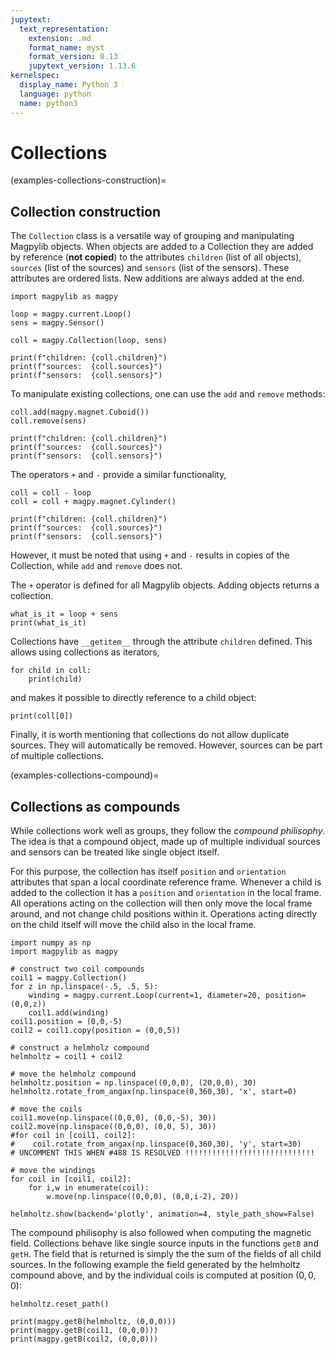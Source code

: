 ```yaml
---
jupytext:
  text_representation:
    extension: .md
    format_name: myst
    format_version: 0.13
    jupytext_version: 1.13.6
kernelspec:
  display_name: Python 3
  language: python
  name: python3
---
```


# Collections

(examples-collections-construction)=

## Collection construction

The `Collection` class is a versatile way of grouping and manipulating Magpylib  objects. When objects are added to a Collection they are added by reference (**not copied**) to the attributes `children` (list of all objects), `sources` (list of the sources) and `sensors` (list of the sensors). These attributes are ordered lists. New additions are always added at the end.

```{code-cell} ipython3
import magpylib as magpy

loop = magpy.current.Loop()
sens = magpy.Sensor()

coll = magpy.Collection(loop, sens)

print(f"children: {coll.children}")
print(f"sources:  {coll.sources}")
print(f"sensors:  {coll.sensors}")
```

To manipulate existing collections, one can use the `add` and `remove` methods:

```{code-cell} ipython3
coll.add(magpy.magnet.Cuboid())
coll.remove(sens)

print(f"children: {coll.children}")
print(f"sources:  {coll.sources}")
print(f"sensors:  {coll.sensors}")
```

The operators `+` and `-` provide a similar functionality,

```{code-cell} ipython3
coll = coll - loop
coll = coll + magpy.magnet.Cylinder()

print(f"children: {coll.children}")
print(f"sources:  {coll.sources}")
print(f"sensors:  {coll.sensors}")
```

However, it must be noted that using `+` and `-` results in copies of the Collection, while `add` and `remove` does not.

The `+` operator is defined for all Magpylib objects. Adding objects returns a collection.

```{code-cell} ipython3
what_is_it = loop + sens
print(what_is_it)
```

Collections have `__getitem__` through the attribute `children` defined. This allows using collections as iterators,

```{code-cell} ipython3
for child in coll:
    print(child)
```

and makes it possible to directly reference to a child object:

```{code-cell} ipython3
print(coll[0])
```

Finally, it is worth mentioning that collections do not allow duplicate sources. They will automatically be removed. However, sources can be part of multiple collections.

(examples-collections-compound)=

## Collections as compounds

While collections work well as groups, they follow the *compound philisophy*. The idea is that a compound object, made up of multiple individual sources and sensors can be treated like single object itself. 

For this purpose, the collection has itself `position` and `orientation` attributes that span a local coordinate reference frame. Whenever a child is added to the collection it has a `position` and `orientation` in the local frame. All operations acting on the collection will then only move the local frame around, and not change child positions within it. Operations acting directly on the child itself will move the child also in the local frame.

```{code-cell} ipython3
import numpy as np
import magpylib as magpy

# construct two coil compounds
coil1 = magpy.Collection()
for z in np.linspace(-.5, .5, 5):
    winding = magpy.current.Loop(current=1, diameter=20, position=(0,0,z))
    coil1.add(winding)
coil1.position = (0,0,-5)
coil2 = coil1.copy(position = (0,0,5))

# construct a helmholz compound
helmholtz = coil1 + coil2

# move the helmholz compound
helmholtz.position = np.linspace((0,0,0), (20,0,0), 30)
helmholtz.rotate_from_angax(np.linspace(0,360,30), 'x', start=0)

# move the coils
coil1.move(np.linspace((0,0,0), (0,0,-5), 30))
coil2.move(np.linspace((0,0,0), (0,0, 5), 30))
#for coil in [coil1, coil2]:
#    coil.rotate_from_angax(np.linspace(0,360,30), 'y', start=30)
# UNCOMMENT THIS WHEN #488 IS RESOLVED !!!!!!!!!!!!!!!!!!!!!!!!!!!!!

# move the windings
for coil in [coil1, coil2]:
    for i,w in enumerate(coil):
        w.move(np.linspace((0,0,0), (0,0,i-2), 20))

helmholtz.show(backend='plotly', animation=4, style_path_show=False)
```

The compound philisophy is also followed when computing the magnetic field. Collections behave like single source inputs in the functions `getB` and `getH`. The field that is returned is simply the the sum of the fields of all child sources. In the following example the field generated by the helmholtz compound above, and by the individual coils is computed at position $(0,0,0)$:

```{code-cell} ipython3
helmholtz.reset_path()

print(magpy.getB(helmholtz, (0,0,0)))
print(magpy.getB(coil1, (0,0,0)))
print(magpy.getB(coil2, (0,0,0)))
```
